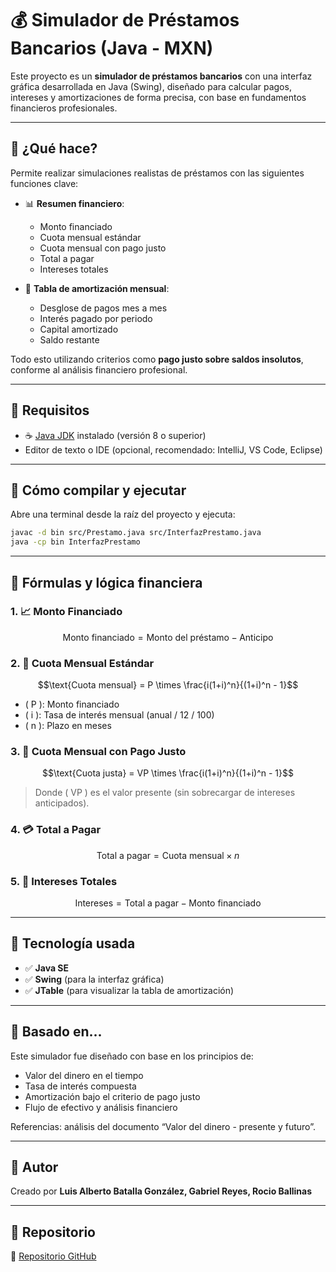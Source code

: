 # 💰 Simulador de Préstamos Bancarios (Java - MXN)

Este proyecto es un **simulador de préstamos bancarios** con una interfaz gráfica desarrollada en Java (Swing), diseñado para calcular pagos, intereses y amortizaciones de forma precisa, con base en fundamentos financieros profesionales.

---

## 🚀 ¿Qué hace?

Permite realizar simulaciones realistas de préstamos con las siguientes funciones clave:

- 📊 **Resumen financiero**:
  - Monto financiado
  - Cuota mensual estándar
  - Cuota mensual con pago justo
  - Total a pagar
  - Intereses totales

- 📅 **Tabla de amortización mensual**:
  - Desglose de pagos mes a mes
  - Interés pagado por periodo
  - Capital amortizado
  - Saldo restante

Todo esto utilizando criterios como **pago justo sobre saldos insolutos**, conforme al análisis financiero profesional.

---

## 💠 Requisitos

- ☕ [Java JDK](https://www.oracle.com/java/technologies/javase-jdk11-downloads.html) instalado (versión 8 o superior)
- Editor de texto o IDE (opcional, recomendado: IntelliJ, VS Code, Eclipse)

---

## 📌 Cómo compilar y ejecutar

Abre una terminal desde la raíz del proyecto y ejecuta:

```bash
javac -d bin src/Prestamo.java src/InterfazPrestamo.java
java -cp bin InterfazPrestamo
```

---

## 🧼 Fórmulas y lógica financiera

### 1. 📈 Monto Financiado

```math
\text{Monto financiado} = \text{Monto del préstamo} - \text{Anticipo}
```

### 2. 📅 Cuota Mensual Estándar

```math
\text{Cuota mensual} = P \times \frac{i(1+i)^n}{(1+i)^n - 1}
```

- \( P \): Monto financiado
- \( i \): Tasa de interés mensual (anual / 12 / 100)
- \( n \): Plazo en meses

### 3. 📏 Cuota Mensual con Pago Justo

```math
\text{Cuota justa} = VP \times \frac{i(1+i)^n}{(1+i)^n - 1}
```

> Donde \( VP \) es el valor presente (sin sobrecargar de intereses anticipados).

### 4. 💳 Total a Pagar

```math
\text{Total a pagar} = \text{Cuota mensual} \times n
```

### 5. 💸 Intereses Totales

```math
\text{Intereses} = \text{Total a pagar} - \text{Monto financiado}
```

---

## 📖 Tecnología usada

- ✅ **Java SE**
- ✅ **Swing** (para la interfaz gráfica)
- ✅ **JTable** (para visualizar la tabla de amortización)

---

## 🧠 Basado en...

Este simulador fue diseñado con base en los principios de:
- Valor del dinero en el tiempo
- Tasa de interés compuesta
- Amortización bajo el criterio de pago justo
- Flujo de efectivo y análisis financiero

Referencias: análisis del documento “Valor del dinero - presente y futuro”.

---

## 👤 Autor
Creado por **Luis Alberto Batalla González, Gabriel Reyes, Rocio Ballinas**

---

## 📂 Repositorio

📂 [Repositorio GitHub](https://github.com/LuisAlbertoB/SimuladorPrestamos.git)
